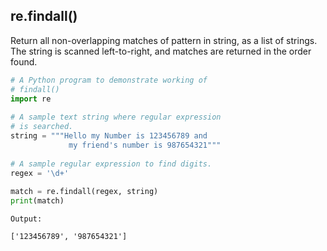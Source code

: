 ## re.findall()

Return all non-overlapping matches of pattern in string, as a list of strings. The string is scanned left-to-right, and matches are returned in the order found.

```python
# A Python program to demonstrate working of 
# findall() 
import re 
    
# A sample text string where regular expression  
# is searched. 
string = """Hello my Number is 123456789 and 
             my friend's number is 987654321"""
    
# A sample regular expression to find digits. 
regex = '\d+'             
    
match = re.findall(regex, string) 
print(match) 
```

```
Output:

['123456789', '987654321']

```